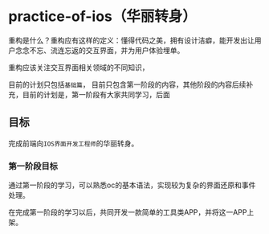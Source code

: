 practice-of-ios（华丽转身）
===============

重构是什么？重构应有这样的定义：懂得代码之美，拥有设计洁癖，能开发出让用户念念不忘、流连忘返的交互界面，并为用户体验埋单。

重构应该关注交互界面相关领域的不同知识，

目前的计划只包括`基础篇`，
目前只包含第一阶段的内容，其他阶段的内容后续补充，目前的计划是，第一阶段有大家共同学习，后面


## 目标

完成前端向`IOS界面开发工程师`的华丽转身。

### 第一阶段目标

通过第一阶段的学习，可以熟悉oc的基本语法，实现较为复杂的界面还原和事件处理。

在完成第一阶段的学习以后，共同开发一款简单的工具类APP，并将这一APP上架。


